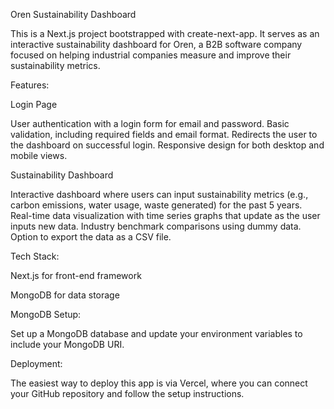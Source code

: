 Oren Sustainability Dashboard

This is a Next.js project bootstrapped with create-next-app. It serves as an interactive sustainability dashboard for Oren, a B2B software company focused on helping industrial companies measure and improve their sustainability metrics.

Features:

Login Page

User authentication with a login form for email and password.
Basic validation, including required fields and email format.
Redirects the user to the dashboard on successful login.
Responsive design for both desktop and mobile views.


Sustainability Dashboard

Interactive dashboard where users can input sustainability metrics (e.g., carbon emissions, water usage, waste generated) for the past 5 years.
Real-time data visualization with time series graphs that update as the user inputs new data.
Industry benchmark comparisons using dummy data.
Option to export the data as a CSV file.


Tech Stack:

Next.js for front-end framework

MongoDB for data storage

MongoDB Setup:

Set up a MongoDB database and update your environment variables to include your MongoDB URI.


Deployment:

The easiest way to deploy this app is via Vercel, where you can connect your GitHub repository and follow the setup instructions.
